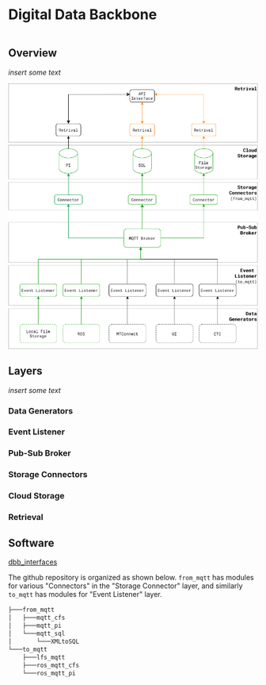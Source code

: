 # Digital Data Backbone

```{contents}
```
## Overview

*insert some text*

![ddb](files/ddb.png)

## Layers

*insert some text*

### Data Generators

### Event Listener

### Pub-Sub Broker

### Storage Connectors

### Cloud Storage

### Retrieval


## Software

<a href="https://github.com/cmu-mfi/dbb_interfaces.git" class="inline-button"><i class="fab fa-github"></i>dbb_interfaces</a>

The github repository is organized as shown below. `from_mqtt` has modules for various "Connectors" in the "Storage Connector" layer, and similarly `to_mqtt` has modules for "Event Listener" layer.


```
├───from_mqtt
│   ├───mqtt_cfs
│   ├───mqtt_pi
│   └───mqtt_sql
│       └───XMLtoSQL
└───to_mqtt
    ├───lfs_mqtt
    ├───ros_mqtt_cfs
    └───ros_mqtt_pi
```